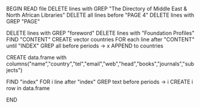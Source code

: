 BEGIN
 READ file
 DELETE lines with GREP "The Directory of Middle East & North African Libraries"
 DELETE all lines before "PAGE 4"
 DELETE lines with GREP "PAGE"
 
 DELETE lines with GREP "foreword"
 DELETE lines with "Foundation Profiles"
 FIND "CONTENT"
 CREATE vector countries
  FOR each line after "CONTENT" until "INDEX"
   GREP all before periods -> x
   APPEND to countries
 
 CREATE data.frame with columns("name","country","tel","email","web","head","books","journals","subjects")
 
 FIND "index"
  FOR i line after "index"
   GREP text before periods -> i
   CREATE i row in data.frame
   
    
END
